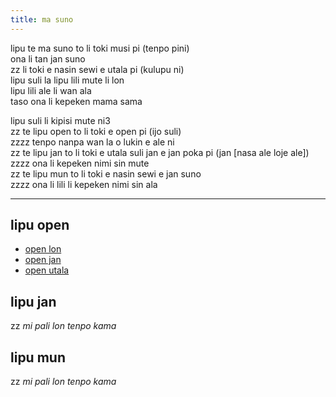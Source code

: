 ```yaml
---
title: ma suno
---
```


lipu te ma suno to li toki musi pi (tenpo pini)  
ona li tan jan suno  
zz li toki e nasin sewi e utala pi (kulupu ni)  
lipu suli la lipu lili mute li lon  
lipu lili ale li wan ala  
taso ona li kepeken mama sama  

lipu suli li kipisi mute ni3  
zz te lipu open to li toki e open pi (ijo suli)  
zzzz tenpo nanpa wan la o lukin e ale ni  
zz te lipu jan to li toki e utala suli jan e jan poka pi (jan [nasa ale loje ale])  
zzzz ona li kepeken nimi sin mute  
zz te lipu mun to li toki e nasin sewi e jan suno  
zzzz ona li lili li kepeken nimi sin ala  

---

## lipu open

* [open lon](/open-lon)
* [open jan](/open-jan)
* [open utala](/open-utala)

## lipu jan

zz *mi pali lon tenpo kama*

## lipu mun

zz *mi pali lon tenpo kama*
